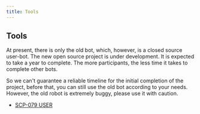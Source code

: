 ```yaml
---
title: Tools
---
```


## Tools

At present, there is only the old bot, which, however, is a closed source 
user-bot. The new open source project is under development. It is 
expected to take a year to complete. The more participants, the less 
time it takes to complete other bots.

So we can't guarantee a reliable timeline for the initial completion of 
the project, before that, you can still use the old bot according to 
your needs. However, the old robot is extremely buggy, please use it 
with caution.

- <a href="https://t.me/SCP_079_INFO/71" target="_blank">SCP-079 USER</a>

